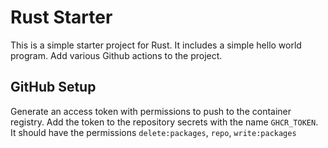 # Rust Starter

This is a simple starter project for Rust. It includes a simple hello world program. Add various Github actions to the project.

## GitHub Setup

Generate an access token with permissions to push to the container registry. Add the token to the repository secrets with the name `GHCR_TOKEN`. It should have the permissions `delete:packages`, `repo`, `write:packages`

